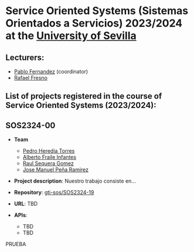 Service Oriented Systems (Sistemas Orientados a Servicios) 2023/2024 at the [University of Sevilla](https://www.us.es)
====================

Lecturers:
--
 - [Pablo Fernandez](https://github.com/pafmon) (coordinator)
 - [Rafael Fresno](https://github.com/raffrearaUS)

List of projects registered in the course of **Service Oriented Systems** (2023/2024):
--

## SOS2324-00

- **Team**
  - [Pedro Heredia Torres](https://github.com/Pedro-Heredia)
  - [Alberto Fraile Infantes](https://github.com/Albertof03)
  - [Raul Sequera Gomez](https://github.com/raulsequera)
  - [Jose Manuel Peña Ramirez](https://github.com/jpenrrami)

- **Project description**: Nuestro trabajo consiste en...
- **Repository**: [gti-sos/SOS2324-19](https://github.com/gti-sos/SOS2324-19)
- **URL**: TBD
-  **APIs**:
    - TBD
    - TBD

  PRUEBA
